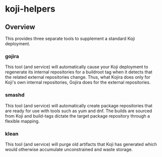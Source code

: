 <!--
This file is part of koji-helpers.
Copyright 2019 John Florian
SPDX-License-Identifier: GPL-3.0-or-later
-->

# koji-helpers

## Overview

This provides three separate tools to supplement a standard Koji deployment.

### gojira

This tool (and service) will automatically cause your Koji deployment to
regenerate its internal repositories for a buildroot tag when it detects that
the related external repositories change.  Thus, what Kojira does only for
Koji's own internal repositories, Gojira does for the external repositories.

### smashd

This tool (and service) will automatically create package repositories that are
ready for use with tools such as yum and dnf.  The builds are sourced from Koji
and build-tags dictate the target package repository through a flexible
mapping.

### klean

This tool (and service) will purge old artifacts that Koji has generated which
would otherwise accumulate unconstrained and waste storage.
